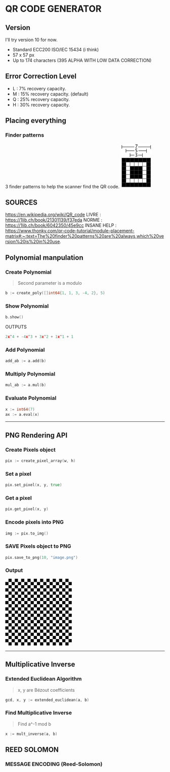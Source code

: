 # QR CODE GENERATOR

## Version
I'll try version 10 for now. 
- Standard ECC200 ISO/IEC 15434  (i think) 
- 57 x 57 px
- Up to 174 characters (395 ALPHA WITH LOW DATA CORRECTION)

## Error Correction Level
- L : 7% recovery capacity.
- M : 15% recovery capacity. (default)
- Q : 25% recovery capacity.
- H : 30% recovery capacity.

## Placing everything

### Finder patterns
3 finder patterns to help the scanner find the QR code.
![](ASSETS/finder.png)







## SOURCES
https://en.wikipedia.org/wiki/QR_code
LIVRE : https://1lib.ch/book/21301139/f37eda
NORME : https://1lib.ch/book/6042350/45e9cc
INSANE HELP : https://www.thonky.com/qr-code-tutorial/module-placement-matrix#:~:text=The%20finder%20patterns%20are%20always,which%20version%20is%20in%20use.













## Polynomial manpulation

### Create Polynomial
> Second parameter is a modulo
```go
b := create_poly([]int64{1, 1, 3, -4, 2}, 5)
```

### Show Polynomial
```go
b.show()
```
OUTPUTS 
```go
2x^4 + -4x^3 + 3x^2 + 1x^1 + 1
```

### Add Polynomial
```go
add_ab := a.add(b)
```

### Multiply Polynomial
```go
mul_ab := a.mul(b)
```

### Evaluate Polynomial
```go
x := int64(7)
ax := a.eval(x)
```

--- 

## PNG Rendering API
### Create Pixels object
```go
pix := create_pixel_array(w, h)
```

### Set a pixel
```go
pix.set_pixel(x, y, true)
```

### Get a pixel
```go
pix.get_pixel(x, y)
```

### Encode pixels into PNG
```go
img := pix.to_img()
```

### SAVE Pixels object to PNG
```go
pix.save_to_png(10, "image.png")
```

### Output
![](ASSETS/test.png)

---

## Multiplicative Inverse
### Extended Euclidean Algorithm
> x, y are Bézout coefficients
```go
gcd, x, y := extended_euclidean(a, b)
```

### Find Multiplicative Inverse
> Find a^-1 mod b
```go
x := mult_inverse(a, b)
```

## REED SOLOMON

### MESSAGE ENCODING (Reed-Solomon)

